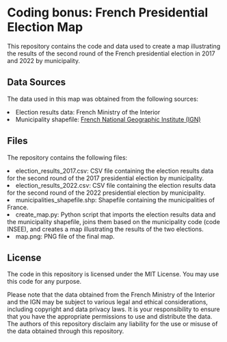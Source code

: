 # Coding bonus: French Presidential Election Map
This repository contains the code and data used to create a map illustrating the results of the second round of the French presidential election in 2017 and 2022 by municipality.

## Data Sources
The data used in this map was obtained from the following sources:

<li>Election results data: <a href"https://www.interieur.gouv.fr/Elections/Les-resultats/Presidentielles/elecresult__presidentielle-2017/(path)/presidentielle-2017/FE.html">French Ministry of the Interior</a></li>
<li>Municipality shapefile: <a href="https://geoservices.ign.fr/documentation/diffusion/telechargement-donnees-libres.html#communes">French National Geographic Institute (IGN)</a></li>

## Files
The repository contains the following files:

<li><a href"election_results_2017.csv">election_results_2017.csv</a>: CSV file containing the election results data for the second round of the 2017 presidential election by municipality.</li>
<li><a href"election_results_2022.csv">election_results_2022.csv</a>: CSV file containing the election results data for the second round of the 2022 presidential election by municipality.</li>
<li><a href"municipalities_shapefile.shp">municipalities_shapefile.shp</a>: Shapefile containing the municipalities of France.</li>
<li><a href"create_map.py">create_map.py</a>: Python script that imports the election results data and the municipality shapefile, joins them based on the municipality code (code INSEE), and creates a map illustrating the results of the two elections.</li>
<li><a href"map.png">map.png</a>: PNG file of the final map.</li>

## License
The code in this repository is licensed under the MIT License. You may use this code for any purpose.

Please note that the data obtained from the French Ministry of the Interior and the IGN may be subject to various legal and ethical considerations, including copyright and data privacy laws. It is your responsibility to ensure that you have the appropriate permissions to use and distribute the data. The authors of this repository disclaim any liability for the use or misuse of the data obtained through this repository.
